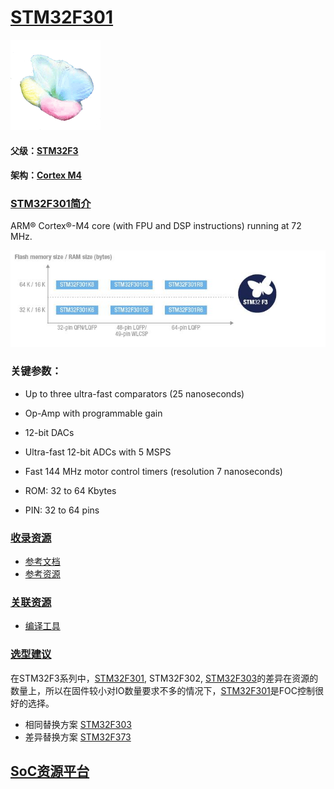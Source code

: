 ﻿# [STM32F301](https://github.com/sochub/STM32F301) 
[![sites](SoC/qitas.png)](http://www.qitas.cn) 
#### 父级：[STM32F3](https://github.com/sochub/STM32F3)
#### 架构：[Cortex M4](https://github.com/sochub/CM4) 
### [STM32F301简介](https://github.com/sochub/STM32F301/wiki)


ARM® Cortex®-M4 core (with FPU and DSP instructions) running at 72 MHz.


[![sites](SoC/STM32F301.jpg)](https://www.st.com/content/st_com/zh/products/microcontrollers-microprocessors/stm32-32-bit-arm-cortex-mcus/stm32-mainstream-mcus/stm32f3-series/stm32f301.html) 


### 关键参数：

* Up to three ultra-fast comparators (25 nanoseconds)
* Op-Amp with programmable gain
* 12-bit DACs
* Ultra-fast 12-bit ADCs with 5 MSPS
* Fast 144 MHz motor control timers (resolution 7 nanoseconds)

* ROM: 32 to 64 Kbytes
* PIN: 32 to 64 pins


### [收录资源](https://github.com/sochub/STM32F301)

* [参考文档](docs/)
* [参考资源](src/)

### [关联资源](https://github.com/sochub)

* [编译工具](https://github.com/sochub/arm-none-eabi)

### [选型建议](https://github.com/sochub/STM32F301)

在STM32F3系列中，[STM32F301](https://github.com/sochub/STM32F301), STM32F302, [STM32F303](https://github.com/sochub/STM32F303)的差异在资源的数量上，所以在固件较小对IO数量要求不多的情况下，[STM32F301](https://github.com/sochub/STM32F301)是FOC控制很好的选择。

* 相同替换方案 [STM32F303](https://github.com/sochub/STM32F303) 
* 差异替换方案 [STM32F373](https://github.com/sochub/STM32F373) 

##  [SoC资源平台](http://www.qitas.cn)



